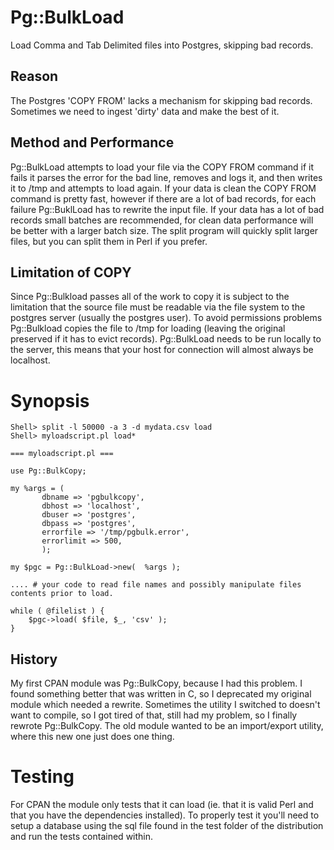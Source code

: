 # Pg::BulkLoad

Load Comma and Tab Delimited files into Postgres, skipping bad records.

## Reason

The Postgres 'COPY FROM' lacks a mechanism for skipping bad records. Sometimes we need to ingest 'dirty' data and make the best of it.

## Method and Performance

Pg::BulkLoad attempts to load your file via the COPY FROM command if it fails it parses the error for the bad line, removes and logs it, and then writes it to /tmp and attempts to load again. If your data is clean the COPY FROM command is pretty fast, however if there are a lot of bad records, for each failure Pg::BuklLoad has to rewrite the input file. If your data has a lot of bad records small batches are recommended, for clean data performance will be better with a larger batch size. The split program will quickly split larger files, but you can split them in Perl if you prefer. 

## Limitation of COPY

Since Pg::Bulkload passes all of the work to copy it is subject to the limitation that the source file must be readable via the file system to the postgres server (usually the postgres user). To avoid permissions problems Pg::Bulkload copies the file to /tmp for loading (leaving the original preserved if it has to evict records). Pg::BulkLoad needs to be run locally to the server, this means that your host for connection will almost always be localhost.

# Synopsis

    Shell> split -l 50000 -a 3 -d mydata.csv load
    Shell> myloadscript.pl load*

    === myloadscript.pl ===

    use Pg::BulkCopy;

    my %args = (
           dbname => 'pgbulkcopy',
           dbhost => 'localhost',
           dbuser => 'postgres',
           dbpass => 'postgres',
           errorfile => '/tmp/pgbulk.error',
           errorlimit => 500,
           );

    my $pgc = Pg::BulkLoad->new(  %args );

    .... # your code to read file names and possibly manipulate files contents prior to load.

    while ( @filelist ) {
        $pgc->load( $file, $_, 'csv' );
    }

## History

My first CPAN module was Pg::BulkCopy, because I had this problem. I found something better that was written in C, so I deprecated my original module which needed a rewrite. Sometimes the utility I switched to doesn't want to compile, so I got tired of that, still had my problem, so I finally rewrote Pg::BulkCopy. The old module wanted to be an import/export utility, where this new one just does one thing.

# Testing

For CPAN the module only tests that it can load (ie. that it is valid Perl and that you have the dependencies installed). To properly test it you'll need to setup a database using the sql file found in the test folder of the distribution and run the tests contained within.
